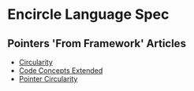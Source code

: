 Encircle Language Spec
======================

Pointers 'From Framework' Articles
----------------------------------

- [Circularity](circularity.md)
- [Code Concepts Extended](code-concepts-extended.md)
- [Pointer Circularity](pointer-circularity.md)